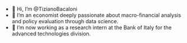 - 👋 Hi, I’m @TizianoBacaloni
- 👀 I’m an economist deeply passionate about macro-financial analysis and policy evaluation through data science.
- 🌱 I’m now working as a research intern at the Bank of Italy for the advanced technologies division.
<!---
TizianoBacaloni/TizianoBacaloni is a ✨ special ✨ repository because its `README.md` (this file) appears on your GitHub profile.
You can click the Preview link to take a look at your changes.
--->
